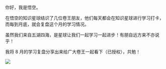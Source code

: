 你好，我是悟空。

在悟空的知识星球结识了几位卷王朋友，他们每天都会在知识星球进行学习打卡，而每到月底，就会复盘这个月的学习情况。

虽然我们来自五湖四海，是星球让我们一起学习一起进步！有朋自远方来不亦说乎！

我将 8 月的学习复盘分享出来给广大卷王一起看下（已授权），共勉！

![](http://cdn.jayh.club/uPic/image-20220901090317992HjLswQ.png)